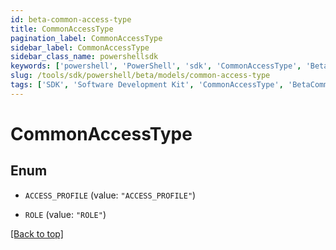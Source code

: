 ```yaml
---
id: beta-common-access-type
title: CommonAccessType
pagination_label: CommonAccessType
sidebar_label: CommonAccessType
sidebar_class_name: powershellsdk
keywords: ['powershell', 'PowerShell', 'sdk', 'CommonAccessType', 'BetaCommonAccessType'] 
slug: /tools/sdk/powershell/beta/models/common-access-type
tags: ['SDK', 'Software Development Kit', 'CommonAccessType', 'BetaCommonAccessType']
---
```



# CommonAccessType

## Enum


* `ACCESS_PROFILE` (value: `"ACCESS_PROFILE"`)

* `ROLE` (value: `"ROLE"`)


[[Back to top]](#) 

